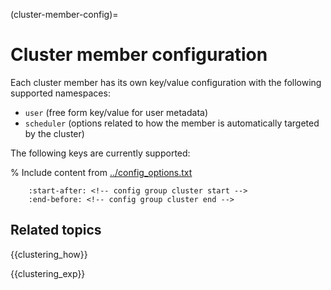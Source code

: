 (cluster-member-config)=
# Cluster member configuration

Each cluster member has its own key/value configuration with the following supported namespaces:

- `user` (free form key/value for user metadata)
- `scheduler` (options related to how the member is automatically targeted by the cluster)

The following keys are currently supported:

% Include content from [../config_options.txt](../config_options.txt)
```{include} ../config_options.txt
    :start-after: <!-- config group cluster start -->
    :end-before: <!-- config group cluster end -->
```

## Related topics

{{clustering_how}}

{{clustering_exp}}
